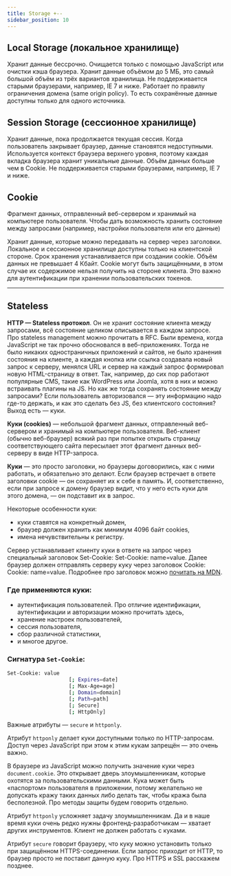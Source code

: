 ```yaml
---
title: Storage +--
sidebar_position: 10
---
```


## Local Storage (локальное хранилище)

Хранит данные бессрочно.
Очищается только с помощью JavaScript или очистки кэша браузера.
Хранит данные объёмом до 5 МБ, это самый большой объём из трёх вариантов хранилища.
Не поддерживается старыми браузерами, например, IE 7 и ниже.
Работает по правилу ограничения домена (same origin policy). То есть сохранённые данные доступны только для одного источника.

## Session Storage (сессионное хранилище)

Хранит данные, пока продолжается текущая сессия. Когда пользователь закрывает браузер, данные становятся недоступными.
Используется контекст браузера верхнего уровня, поэтому каждая вкладка браузера хранит уникальные данные.
Объём данных больше чем в Cookie.
Не поддерживается старыми браузерами, например, IE 7 и ниже.

## Cookie

Фрагмент данных, отправленный веб-сервером и хранимый на компьютере пользователя. Чтобы дать возможность хранить состояние между запросами (например, настройки пользователя или его данные)

Хранит данные, которые можно передавать на сервер через заголовки.
Локальное и сессионное хранилище доступны только на клиентской стороне.
Срок хранения устанавливается при создании cookie.
Объём данных не превышает 4 Кбайт.
Cookie могут быть защищёнными, в этом случае их содержимое нельзя получить на стороне клиента. Это важно для аутентификации при хранении пользовательских токенов.

***

## Stateless

**HTTP — Stateless протокол**. Он не хранит состояние клиента между запросами, всё состояние целиком описывается в каждом запросе. Про stateless management можно прочитать в RFC.
Были времена, когда JavaScript не так прочно обосновался в веб-приложениях. Тогда не было никаких одностраничных приложений и сайтов, не было хранения состояния на клиенте, а каждая кнопка или ссылка создавала новый запрос к серверу, менялся URL и сервер на каждый запрос формировал новую HTML-страницу в ответ. Так, например, до сих пор работают популярные CMS, такие как WordPress или Joomla, хотя в них и можно встраивать плагины на JS.
Но как же тогда сохранять состояние между запросами? Если пользователь авторизовался — эту информацию надо где-то держать, и как это сделать без JS, без клиентского состояния? Выход есть — куки.

**Куки (cookies)** — небольшой фрагмент данных, отправленный веб-сервером и хранимый на компьютере пользователя. Веб-клиент (обычно веб-браузер) всякий раз при попытке открыть страницу соответствующего сайта пересылает этот фрагмент данных веб-серверу в виде HTTP-запроса.

**Куки** — это просто заголовки, но браузеры договорились, как с ними работать, и обязательно это делают. Если браузер встречает в ответе заголовки cookie — он сохраняет их к себе в память. И, соответственно, если при запросе к домену браузер видит, что у него есть куки для этого домена, — он подставит их в запрос.

Некоторые особенности куки: 

- куки ставятся на конкретный домен,
- браузер должен хранить как минимум 4096 байт cookies,
- имена нечувствительны к регистру.

Сервер устанавливает клиенту куки в ответе на запрос через специальный заголовок Set-Cookie: Set-Cookie: name=value. Далее браузер должен отправлять серверу куку через заголовок Cookie: Cookie: name=value.
Подробнее про заголовок можно [почитать на MDN](https://developer.mozilla.org/en-US/docs/Web/HTTP/Headers/Set-Cookie).

### Где применяются куки:

- аутентификация пользователей. Про отличие идентификации, аутентификации и авторизации можно прочитать здесь,
- хранение настроек пользователей,
- сессия пользователя,
- сбор различной статистики,
- и многое другое.

### Сигнатура ```Set-Cookie```:

```bash
Set-Cookie: value                 
                    [; Expires=date]
                    [; Max-Age=age]
                    [; Domain=domain]
                    [; Path=path]
                    [; Secure]
                    [; HttpOnly] 
```

Важные атрибуты — ```secure``` и ```httponly```.

Атрибут ```httponly``` делает куки доступными только по HTTP-запросам. Доступ через JavaScript при этом к этим кукам запрещён — это очень важно.

В браузере из JavaScript можно получить значение куки через ```document.cookie```. Это открывает дверь злоумышленникам, которые охотятся за пользовательскими данными. Кука может быть «паспортом» пользователя в приложении, потому желательно не допускать кражу таких данных либо делать так, чтобы кража была бесполезной. Про методы защиты будем говорить отдельно. 

Атрибут ```httponly``` усложняет задачу злоумышленникам. Да и в наше время куки очень редко нужны фронтенд-разработчикам — хватает других инструментов. Клиент не должен работать с куками.

Атрибут ```secure``` говорит браузеру, что куку можно установить только при защищённом HTTPS-соединении. Если запрос приходит от HTTP, то браузер просто не поставит данную куку. Про HTTPS и SSL расскажем позднее.
